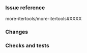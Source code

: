 ### Issue reference
<!-- If you're adding a new feature, please make an issue first -->
<!-- If you're fixing a trivial bug (e.g. a typo) you need not make an issue first -->
<!-- If you're fixing a non-trivial bug, please go ahead and make an issue first -->
<!-- Not all proposals for new functionality will be accepted, so please save yourself some work by checking first with an issue -->
more-itertools/more-itertools#XXXX

### Changes
<!-- Describe what your PR adds, fixes, or changes here -->

### Checks and tests
<!-- Please install nox and run `nox` to ensure sure your branch meets the standards enforced by GitHub Actions. -->
